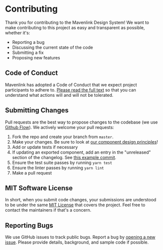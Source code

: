 # Contributing

Thank you for contributing to the Mavenlink Design System! We want to make contributing to this project as easy and transparent as possible, whether it's:

- Reporting a bug
- Discussing the current state of the code
- Submitting a fix
- Proposing new features

## Code of Conduct
Mavenlink has adopted a Code of Conduct that we expect project participants to adhere to. [Please read the full text](./code_of_conduct.md) so that you can understand what actions will and will not be tolerated.

## Submitting Changes
Pull requests are the best way to propose changes to the codebase (we use [Github Flow](https://guides.github.com/introduction/flow/index.html)). We actively welcome your pull requests:

1. Fork the repo and create your branch from `master`.
2. Make your changes. Be sure to look at [our component design principles](./principles.md)!
2. Add or update tests if necessary
3. If updating an exported component, add an entry in the "unreleased" section of the changelog. See [this example commit](https://github.com/mavenlink/design-system/commit/e0913fdbcb94b12df797a2d398d0d60e6d755b3d#diff-4ac32a78649ca5bdd8e0ba38b7006a1e).
4. Ensure the test suite passes by running `yarn test`
5. Ensure the linter passes by running `yarn lint`
6. Make a pull request

## MIT Software License
In short, when you submit code changes, your submissions are understood to be under the same [MIT License](http://choosealicense.com/licenses/mit/) that covers the project. Feel free to contact the maintainers if that's a concern.

## Reporting Bugs
We use GitHub issues to track public bugs. Report a bug by [opening a new issue](https://github.com/mavenlink/design-system/issues/new). Please provide details, background, and sample code if possible.
